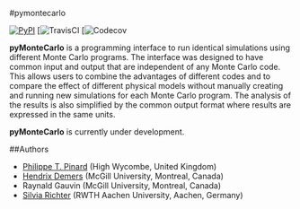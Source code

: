 #pymontecarlo

[![PyPI](https://img.shields.io/pypi/v/pymontecarlo.svg)]()
[![TravisCI](https://travis-ci.org/pymontecarlo/pymontecarlo.svg?branch=master)
[![Codecov](https://codecov.io/github/pymontecarlo/pymontecarlo/coverage.svg?branch=master)

**pyMonteCarlo** is a programming interface to run identical simulations using 
different Monte Carlo programs. The interface was designed to have common input 
and output that are independent of any Monte Carlo code. This allows users to 
combine the advantages of different codes and to compare the effect of different 
physical models without manually creating and running new simulations for each 
Monte Carlo program. The analysis of the results is also simplified by the 
common output format where results are expressed in the same units.

**pyMonteCarlo** is currently under development.

##Authors

- [Philippe T. Pinard](https://github.com/ppinard) (High Wycombe, United Kingdom)
- [Hendrix Demers](https://github.com/drix00) (McGill University, Montreal, Canada)
- Raynald Gauvin (McGill University, Montreal, Canada)
- [Silvia Richter](https://github.com/silrichter) (RWTH Aachen University, Aachen, Germany)
